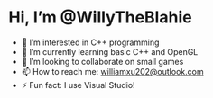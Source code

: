 # Hi, I’m @WillyTheBlahie
- 👀 I’m interested in C++ programming
- 🌱 I’m currently learning basic C++ and OpenGL
- 💞️ I’m looking to collaborate on small games
- 📫 How to reach me: williamxu202@outlook.com
- ⚡ Fun fact: I use Visual Studio!

<!---
WillyTheBlahie/WillyTheBlahie is a ✨ special ✨ repository because its `README.md` (this file) appears on your GitHub profile.
You can click the Preview link to take a look at your changes.
--->

